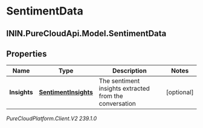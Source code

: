 # SentimentData

## ININ.PureCloudApi.Model.SentimentData

## Properties

|Name | Type | Description | Notes|
|------------ | ------------- | ------------- | -------------|
| **Insights** | [**SentimentInsights**](SentimentInsights) | The sentiment insights extracted from the conversation | [optional] |



_PureCloudPlatform.Client.V2 239.1.0_
